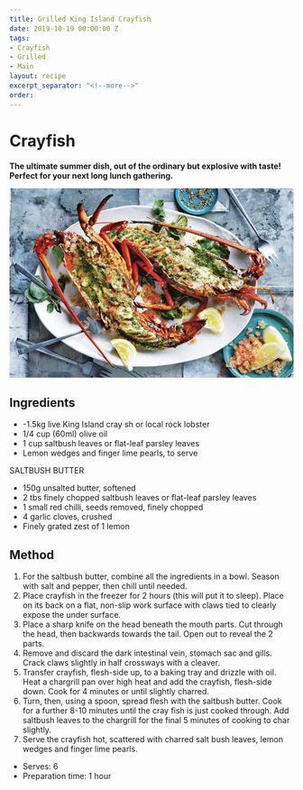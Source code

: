 ```yaml
---
title: Grilled King Island Crayfish
date: 2019-10-19 00:00:00 Z
tags:
- Crayfish
- Grilled
- Main
layout: recipe
excerpt_separator: "<!--more-->"
order:
---
```


# Crayfish

**The ultimate summer dish, out of the ordinary but explosive with taste! Perfect for your next long lunch gathering.**

<!--more-->

[![Grilled Crayfish](/_uploads/grilled-crayfish.png)](/_uploads/grilled-crayfish.png)

## Ingredients

- -1.5kg live King Island cray sh or local rock lobster
- 1/4 cup (60ml) olive oil
- 1 cup saltbush leaves or flat-leaf parsley leaves
- Lemon wedges and finger lime pearls, to serve

SALTBUSH BUTTER
- 150g unsalted butter, softened
- 2 tbs finely chopped saltbush leaves or flat-leaf parsley leaves
- 1 small red chilli, seeds removed, finely chopped
- 4 garlic cloves, crushed
- Finely grated zest of 1 lemon



## Method
1. For the saltbush butter, combine all the ingredients in a bowl. Season with salt and pepper, then chill until needed.
2. Place crayfish in the freezer for 2 hours (this will put it to sleep). Place on its back on a flat, non-slip work surface with claws tied to clearly expose the under surface.
4. Place a sharp knife on the head beneath the mouth parts. Cut through the head, then backwards towards the tail. Open out to reveal the 2 parts.
6. Remove and discard the dark intestinal vein, stomach sac and gills. Crack claws slightly in half crossways with a cleaver.
8. Transfer crayfish, flesh-side up, to a baking tray and drizzle with oil. Heat a chargrill pan over high heat and add the crayfish, flesh-side down. Cook for 4 minutes or until slightly charred.
10. Turn, then, using a spoon, spread flesh with the saltbush butter. Cook for a further 8-10 minutes until the cray fish is just cooked through. Add saltbush leaves to the chargrill for the final 5 minutes of cooking to char slightly.
12. Serve the crayfish hot, scattered with charred salt bush leaves, lemon wedges and finger lime pearls.





- Serves: 6
- Preparation time: 1 hour

